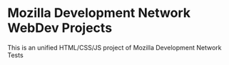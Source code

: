 # Mozilla Development Network WebDev Projects

This is an unified HTML/CSS/JS project of Mozilla Development Network Tests
